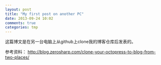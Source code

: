 ```yaml
---
layout: post
title: "My first post on another PC"
date: 2013-09-24 10:02
comments: true
categories: tmp
---
```


这篇博文是在另一台电脑上从github上clone我的博客仓库后发表的。

参考资料： 
http://blog.zerosharp.com/clone-your-octopress-to-blog-from-two-places/